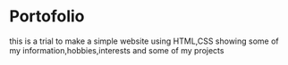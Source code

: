 # Portofolio

this is a trial to make a simple website using HTML,CSS showing some of my information,hobbies,interests and some of my projects
